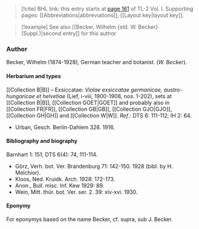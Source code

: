 > [!cite] BHL link: this entry starts at [page 161](https://www.biodiversitylibrary.org/item/103414#page/209/mode/1up) of TL-2 Vol. I.
> Supporting pages: [[Abbreviations|abbreviations]], [[Layout key|layout key]].

> [!example] See also [[Becker, Wilhelm {std. W. Becker} (Suppl.)|second entry]] for this author

### Author

Becker, Wilhelm (1874-1928), German teacher and botanist. (*W. Becker*).

#### Herbarium and types

[[Collection B|B]] – Exsiccatae: *Violae exsiccatae germanicae, austro-hungaricae et helvetiae* (Lief, i-viii, 1900-1908, nos. 1-202), sets at [[Collection B|B]], [[Collection GOET|GOET]] and probably also in [[Collection FR|FR]], [[Collection GB|GB]], [[Collection GJO|GJO]], [[Collection GH|GH]] and [[Collection W|W]].
*Ref*.: DTS 6: 111-112; IH 2: 64.
- Urban, Gesch. Berlin-Dahlem 328. 1916.

#### Bibliography and biography

Barnhart 1: 151; DTS 6(4): 74, 111-114.
- Görz, Verh. bot. Ver. Brandenburg 71: 142-150. 1928 (bibl. by H. Melchior).
- Kloos, Ned. Kruidk. Arch. 1928: 172-173.
- Anon., Bull. misc. Inf. Kew 1929: 89.
- Wein, Mitt. thür. bot. Ver. ser. 2. 39: xiv-xvi. 1930.

#### Eponymy

For eponymys based on the name Becker, cf. supra, sub J. Becker.

